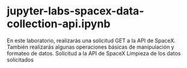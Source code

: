 # jupyter-labs-spacex-data-collection-api.ipynb
En este laboratorio, realizarás una solicitud GET a la API de SpaceX. También realizarás algunas operaciones básicas de manipulación y formateo de datos.  Solicitud a la API de SpaceX Limpieza de los datos solicitados
